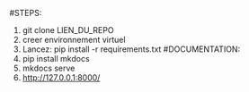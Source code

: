 #STEPS:
1) git clone LIEN_DU_REPO
2) creer environnement virtuel
3) Lancez: pip install -r requirements.txt
#DOCUMENTATION:
1) pip install mkdocs
2) mkdocs serve
3) http://127.0.0.1:8000/
